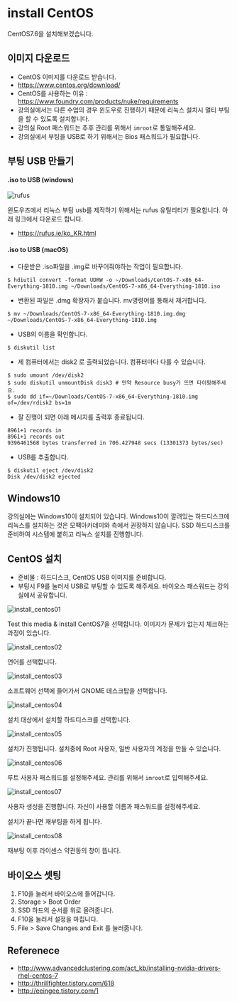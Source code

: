 # install CentOS
CentOS7.6을 설치해보겠습니다.

## 이미지 다운로드
- CentOS 이미지를 다운로드 받습니다.
- https://www.centos.org/download/
- CentOS를 사용하는 이유 : https://www.foundry.com/products/nuke/requirements
- 강의실에서는 다른 수업의 경우 윈도우로 진행하기 때문에 리눅스 설치시 멀티 부팅을 할 수 있도록 설치합니다.
- 강의실 Root 패스워드는 추후 관리를 위해서 `imroot`로 통일해주세요.
- 강의실에서 부팅을 USB로 하기 위해서는 Bios 패스워드가 필요합니다.

## 부팅 USB 만들기

#### .iso to USB (windows)
![rufus](https://user-images.githubusercontent.com/1149996/49558884-04524300-f950-11e8-833e-2b9e6d7a1fce.png)

윈도우즈에서 리눅스 부팅 usb를 제작하기 위해서는 rufus 유틸리티가 필요합니다. 아래 링크에서 다운로드 합니다.
- https://rufus.ie/ko_KR.html

#### .iso to USB (macOS)
- 다운받은 .iso파일을 .img로 바꾸어줘야하는 작업이 필요합니다.
```
$ hdiutil convert -format UDRW -o ~/Downloads/CentOS-7-x86_64-Everything-1810.img ~/Downloads/CentOS-7-x86_64-Everything-1810.iso
```

- 변환된 파일은 .dmg 확장자가 붙습니다. mv명령어를 통해서 제거합니다.
```
$ mv ~/Downloads/CentOS-7-x86_64-Everything-1810.img.dmg ~/Downloads/CentOS-7-x86_64-Everything-1810.img
```

- USB의 이름을 확인합니다.
```
$ diskutil list
```

- 제 컴퓨터에서는 disk2 로 출력되었습니다. 컴퓨터마다 다를 수 있습니다.

```
$ sudo umount /dev/disk2
$ sudo diskutil unmountDisk disk3 # 만약 Resource busy가 뜨면 타이핑해주세요.
$ sudo dd if=~/Downloads/CentOS-7-x86_64-Everything-1810.img of=/dev/rdisk2 bs=1m
```
- 잘 진행이 되면 아래 메시지를 출력후 종료됩니다.
```
8961+1 records in
8961+1 records out
9396461568 bytes transferred in 706.427948 secs (13301373 bytes/sec)
```

- USB를 추출합니다.
```
$ diskutil eject /dev/disk2
Disk /dev/disk2 ejected
```


## Windows10
강의실에는 Windows10이 설치되어 있습니다.
Windows10이 깔려있는 하드디스크에 리눅스를 설치하는 것은 모팩아카데미와 측에서 권장하지 않습니다.
SSD 하드디스크를 준비하여 시스템에 붙히고 리눅스 설치를 진행합니다.

## CentOS 설치
- 준비물 : 하드디스크, CentOS USB 이미지를 준비합니다.
- 부팅시 F9를 눌러서 USB로 부팅할 수 있도록 해주세요. 바이오스 패스워드는 강의실에서 공유합니다.

![install_centos01](../figures/cent_install_01.png)

Test this media & install CentOS7을 선택합니다. 이미지가 문제가 없는지 체크하는 과정이 있습니다.

![install_centos02](../figures/cent_install_02.png)

언어를 선택합니다.

![install_centos03](../figures/cent_install_03.png)

소프트웨어 선택에 들어가서 GNOME 데스크탑을 선택합니다.

![install_centos04](../figures/cent_install_04.png)

설치 대상에서 설치할 하드디스크를 선택합니다.

![install_centos05](../figures/cent_install_05.png)

설치가 진행됩니다.
설치중에 Root 사용자, 일반 사용자의 계정을 만들 수 있습니다.

![install_centos06](../figures/cent_install_06.png)

루트 사용자 패스워드를 설정해주세요. 관리를 위해서 `imroot`로 입력해주세요.

![install_centos07](../figures/cent_install_07.png)

사용자 생성을 진행합니다. 자신이 사용할 이름과 패스워드를 설정해주세요.

설치가 끝나면 재부팅을 하게 됩니다.

![install_centos08](../figures/cent_install_08.png)

재부팅 이후 라이센스 약관동의 창이 뜹니다.

## 바이오스 셋팅
1. F10을 눌러서 바이오스에 들어갑니다.
1. Storage > Boot Order
1. SSD 하드의 순서를 위로 올려줍니다.
1. F10을 눌러서 설정을 마칩니다.
1. File > Save Changes and Exit 를 눌러줍니다.



## Referenece
- http://www.advancedclustering.com/act_kb/installing-nvidia-drivers-rhel-centos-7
- http://thrillfighter.tistory.com/618
- http://eeingee.tistory.com/1
